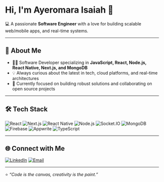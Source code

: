 # Hi, I'm Ayeromara Isaiah 👋

💻 A passionate **Software Engineer** with a love for building scalable web/mobile apps, and real-time systems.  


---

## 🚀 About Me

- 🧑‍💻 Software Developer specializing in **JavaScript, React, Node.js, React Native, Next.js, and MongoDB**
- 💡 Always curious about the latest in tech, cloud platforms, and real-time architectures
- 🌱 Currently focused on building robust solutions and collaborating on open source projects

---

## 🛠️ Tech Stack
![React](https://img.shields.io/badge/-React-61DAFB?logo=react&logoColor=black&style=for-the-badge)
![Next.js](https://img.shields.io/badge/-Next.js-000000?logo=next.js&logoColor=white&style=for-the-badge)
![React Native](https://img.shields.io/badge/-React%20Native-61DAFB?logo=react&logoColor=black&style=for-the-badge)
![Node.js](https://img.shields.io/badge/-Node.js-339933?logo=node.js&logoColor=white&style=for-the-badge)
![Socket.IO](https://img.shields.io/badge/-Socket.IO-010101?logo=socket.io&logoColor=white&style=for-the-badge)
![MongoDB](https://img.shields.io/badge/-MongoDB-47A248?logo=mongodb&logoColor=white&style=for-the-badge)
![Firebase](https://img.shields.io/badge/-Firebase-FFCA28?logo=firebase&logoColor=black&style=for-the-badge)
![Appwrite](https://img.shields.io/badge/-Appwrite-F02E65?logo=appwrite&logoColor=white&style=for-the-badge)
![TypeScript](https://img.shields.io/badge/-TypeScript-3178C6?logo=typescript&logoColor=white&style=for-the-badge)

---

## 🌐 Connect with Me
[![LinkedIn](https://img.shields.io/badge/-LinkedIn-blue?style=flat-square&logo=linkedin)](https://www.linkedin.com/in/isaiah-ayeromara-jesupemi) 
[![Email](https://img.shields.io/badge/-Email-D14836?logo=gmail&logoColor=white&style=for-the-badge)](mailto:isaiahayeromara@gmail.com)  

---

⭐️ *“Code is the canvas, creativity is the paint.”*  
